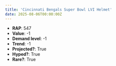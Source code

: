 ```yaml
---
title: 'Cincinnati Bengals Super Bowl LVI Helmet'
date: 2025-08-06T00:00:00Z
---
```

- **RAP**: 547
- **Value**: -1
- **Demand level**: -1
- **Trend**: -1
- **Projected?**: True
- **Hyped?**: True
- **Rare?**: True
